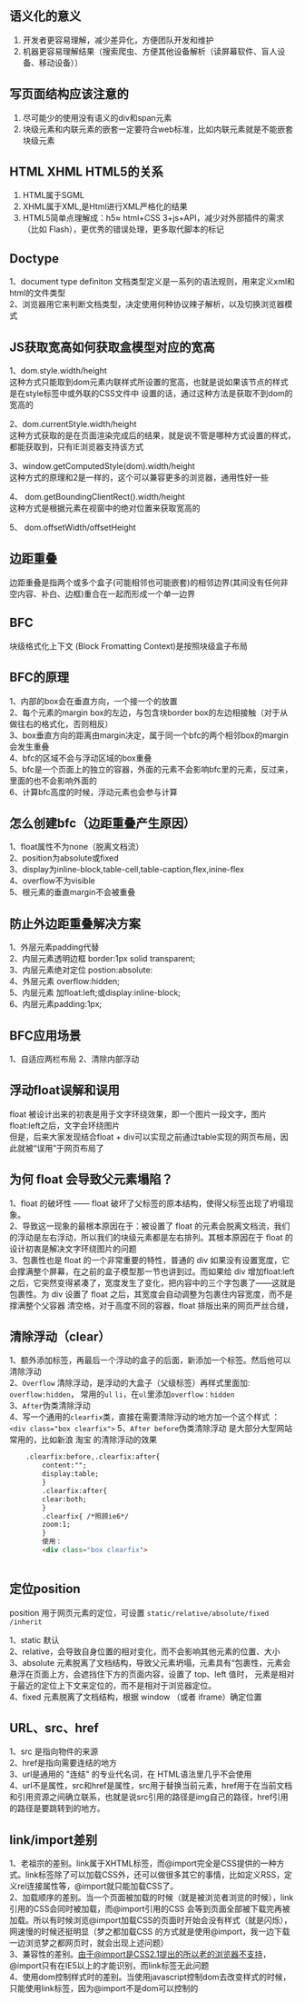 

  
## 语义化的意义

  1. 开发者更容易理解，减少差异化，方便团队开发和维护
  2. 机器更容易理解结果（搜索爬虫、方便其他设备解析（读屏幕软件、盲人设备、移动设备））
 
## 写页面结构应该注意的

  1. 尽可能少的使用没有语义的div和span元素
  2. 块级元素和内联元素的嵌套一定要符合web标准，比如内联元素就是不能嵌套块级元素
  
## HTML XHML HTML5的关系

  1. HTML属于SGML 
  2. XHML属于XML,是Html进行XML严格化的结果
  3. HTML5简单点理解成：h5≈ html+CSS 3+js+API，减少对外部插件的需求（比如 Flash），更优秀的错误处理，更多取代脚本的标记

## Doctype 

  1、document type definiton 文档类型定义是一系列的语法规则，用来定义xml和html的文件类型  
  2、浏览器用它来判断文档类型，决定使用何种协议辣子解析，以及切换浏览器模式

  
## JS获取宽高如何获取盒模型对应的宽高
  1、dom.style.width/height  
	这种方式只能取到dom元素内联样式所设置的宽高，也就是说如果该节点的样式是在style标签中或外联的CSS文件中
	设置的话，通过这种方法是获取不到dom的宽高的  

  2、dom.currentStyle.width/height  
    这种方式获取的是在页面渲染完成后的结果，就是说不管是哪种方式设置的样式，都能获取到，只有IE浏览器支持该方式  

  3、window.getComputedStyle(dom).width/height   
	这种方式的原理和2是一样的，这个可以兼容更多的浏览器，通用性好一些  

  4、 dom.getBoundingClientRect().width/height  
	这种方式是根据元素在视窗中的绝对位置来获取宽高的  

  5、 dom.offsetWidth/offsetHeight  
  
## 边距重叠

边距重叠是指两个或多个盒子(可能相邻也可能嵌套)的相邻边界(其间没有任何非空内容、补白、边框)重合在一起而形成一个单一边界  

## BFC

块级格式化上下文 (Block Fromatting Context)是按照块级盒子布局 

## BFC的原理

  1、内部的box会在垂直方向，一个接一个的放置  
  2、每个元素的margin box的左边，与包含块border box的左边相接触（对于从做往右的格式化，否则相反）  
  3、box垂直方向的距离由margin决定，属于同一个bfc的两个相邻box的margin会发生重叠  
  4、bfc的区域不会与浮动区域的box重叠  
  5、bfc是一个页面上的独立的容器，外面的元素不会影响bfc里的元素，反过来，里面的也不会影响外面的  
  6、计算bfc高度的时候，浮动元素也会参与计算  
  
## 怎么创建bfc（边距重叠产生原因）

  1、float属性不为none（脱离文档流）  
  2、position为absolute或fixed  
  3、display为inline-block,table-cell,table-caption,flex,inine-flex  
  4、overflow不为visible  
  5、根元素的垂直margin不会被重叠  
    
## 防止外边距重叠解决方案
  1、外层元素padding代替  
  2、内层元素透明边框 border:1px solid transparent;  
  3、内层元素绝对定位 postion:absolute:  
  4、外层元素 overflow:hidden;  
  5、内层元素 加float:left;或display:inline-block;  
  6、内层元素padding:1px;  
  
## BFC应用场景
  1、自适应两栏布局
  2、清除内部浮动
  
## 浮动float误解和误用
 float 被设计出来的初衷是用于文字环绕效果，即一个图片一段文字，图片float:left之后，文字会环绕图片  
 但是，后来大家发现结合float + div可以实现之前通过table实现的网页布局，因此就被“误用”于网页布局了
 
## 为何 float 会导致父元素塌陷？
  1、float 的破坏性 —— float 破坏了父标签的原本结构，使得父标签出现了坍塌现象。    
  2、导致这一现象的最根本原因在于：被设置了 float 的元素会脱离文档流，我们的浮动是左右浮动，所以我们的块级元素都是左右排列。其根本原因在于 float 的设计初衷是解决文字环绕图片的问题    
  3、包裹性也是 float 的一个非常重要的特性，普通的 div 如果没有设置宽度，它会撑满整个屏幕，在之前的盒子模型那一节也讲到过。而如果给 div 增加float:left之后，它突然变得紧凑了，宽度发生了变化，把内容中的三个字包裹了——这就是包裹性。为 div 设置了 float 之后，其宽度会自动调整为包裹住内容宽度，而不是撑满整个父容器  清空格，对于高度不同的容器，float 排版出来的网页严丝合缝，

## 清除浮动（clear）

  1、额外添加标签，再最后一个浮动的盒子的后面，新添加一个标签。然后他可以清除浮动  
  2、`Overflow` 清除浮动，是浮动的大盒子（父级标签）再样式里面加: `overflow:hidden`，  常用的`ul` `li`，在`ul`里添加`overflow：hidden`  
  3、`After`伪类清除浮动  
  4、写一个通用的`clearfix`类，直接在需要清除浮动的地方加一个这个样式 ：`<div class="box clearfix">` 
  5、`After before`伪类清除浮动 是大部分大型网站常用的，比如新浪 淘宝 的清除浮动的效果  
```html
	.clearfix:before,.clearfix:after{  
		content:"";  
		display:table;  
		}  
		.clearfix:after{  
		clear:both;  
		}  
		.clearfix{ /*照顾ie6*/  
		zoom:1;  
		}  
		使用：  
		<div class="box clearfix"> 
		
```

## 定位position
position 用于网页元素的定位，可设置 `static/relative/absolute/fixed /inherit ` 

  1、static 默认  
  2、relative，会导致自身位置的相对变化，而不会影响其他元素的位置、大小  
  3、absolute 元素脱离了文档结构，导致父元素坍塌，元素具有“包裹性，元素会悬浮在页面上方，会遮挡住下方的页面内容，设置了 top、left 值时，   元素是相对于最近的定位上下文来定位的，而不是相对于浏览器定位。  
  4、fixed 元素脱离了文档结构，根据 window （或者 iframe）确定位置
  
## URL、src、href
  1、src 是指向物件的来源  
  2、href是指向需要连结的地方  
  3、url是通用的 "连结" 的专业代名词，在 HTML语法里几乎不会使用    
  4、url不是属性，src和href是属性，src用于替换当前元素，href用于在当前文档和引用资源之间确立联系，也就是说src引用的路径是img自己的路径，href引用的路径是要跳转到的地方。 
 
## link/import差别  
  1、老祖宗的差别。link属于XHTML标签，而@import完全是CSS提供的一种方式。link标签除了可以加载CSS外，还可以做很多其它的事情，比如定义RSS，定义rel连接属性等，@import就只能加载CSS了。  
  2、加载顺序的差别。当一个页面被加载的时候（就是被浏览者浏览的时候），link引用的CSS会同时被加载，而@import引用的CSS 会等到页面全部被下载完再被加载。所以有时候浏览@import加载CSS的页面时开始会没有样式（就是闪烁），网速慢的时候还挺明显（梦之都加载CSS 的方式就是使用@import，我一边下载一边浏览梦之都网页时，就会出现上述问题）   
  3、兼容性的差别。由于@import是CSS2.1提出的所以老的浏览器不支持，@import只有在IE5以上的才能识别，而link标签无此问题    
  4、使用dom控制样式时的差别。当使用javascript控制dom去改变样式的时候，只能使用link标签，因为@import不是dom可以控制的    
  